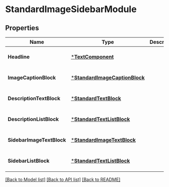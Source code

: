 # StandardImageSidebarModule

## Properties
Name | Type | Description | Notes
------------ | ------------- | ------------- | -------------
**Headline** | [***TextComponent**](TextComponent.md) |  | [optional] [default to null]
**ImageCaptionBlock** | [***StandardImageCaptionBlock**](StandardImageCaptionBlock.md) |  | [optional] [default to null]
**DescriptionTextBlock** | [***StandardTextBlock**](StandardTextBlock.md) |  | [optional] [default to null]
**DescriptionListBlock** | [***StandardTextListBlock**](StandardTextListBlock.md) |  | [optional] [default to null]
**SidebarImageTextBlock** | [***StandardImageTextBlock**](StandardImageTextBlock.md) |  | [optional] [default to null]
**SidebarListBlock** | [***StandardTextListBlock**](StandardTextListBlock.md) |  | [optional] [default to null]

[[Back to Model list]](../README.md#documentation-for-models) [[Back to API list]](../README.md#documentation-for-api-endpoints) [[Back to README]](../README.md)

